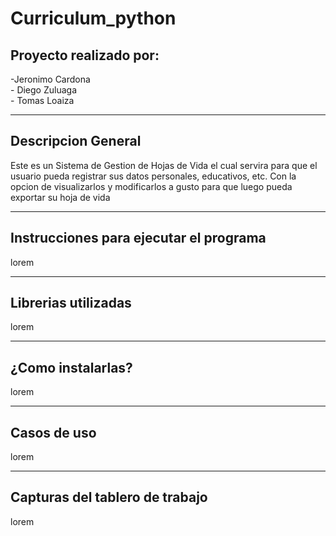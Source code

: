 <h1>Curriculum_python</h1>

<h2>Proyecto realizado por:</h2> 
-Jeronimo Cardona<br>
- Diego Zuluaga<br>
- Tomas Loaiza
<hr>
<h2>Descripcion General</h2>
Este es un Sistema de Gestion de Hojas de Vida el cual servira para que el usuario pueda registrar sus datos personales, educativos, etc. Con la opcion de visualizarlos y modificarlos a gusto para que luego pueda exportar su hoja de vida
<hr>
<h2>Instrucciones para ejecutar el programa</h2>
lorem
<hr>
<h2>Librerias utilizadas</h2>
lorem
<hr>
<h2>¿Como instalarlas?</h2>
lorem
<hr>
<h2>Casos de uso</h2>
lorem
<hr>
<h2>Capturas del tablero de trabajo</h2>
lorem











